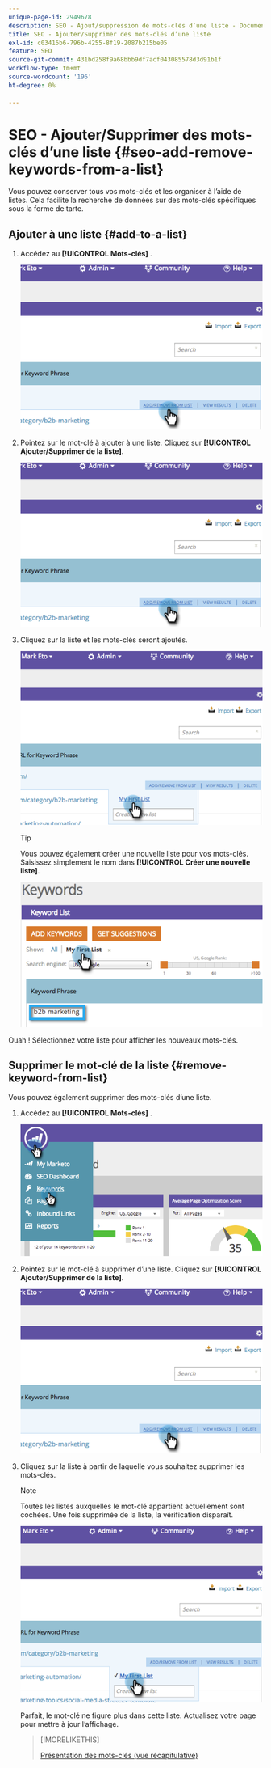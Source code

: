 ```yaml
---
unique-page-id: 2949678
description: SEO - Ajout/suppression de mots-clés d’une liste - Documents Marketo - Documentation du produit
title: SEO - Ajouter/Supprimer des mots-clés d’une liste
exl-id: c03416b6-796b-4255-8f19-2087b215be05
feature: SEO
source-git-commit: 431bd258f9a68bbb9df7acf043085578d3d91b1f
workflow-type: tm+mt
source-wordcount: '196'
ht-degree: 0%

---
```


# SEO - Ajouter/Supprimer des mots-clés d’une liste {#seo-add-remove-keywords-from-a-list}

Vous pouvez conserver tous vos mots-clés et les organiser à l’aide de listes. Cela facilite la recherche de données sur des mots-clés spécifiques sous la forme de tarte.

## Ajouter à une liste {#add-to-a-list}

1. Accédez au **[!UICONTROL Mots-clés]** .

   ![](assets/image2014-9-18-11-3a48-3a36.png)

1. Pointez sur le mot-clé à ajouter à une liste. Cliquez sur **[!UICONTROL Ajouter/Supprimer de la liste]**.

   ![](assets/image2014-9-18-11-3a48-3a42.png)

1. Cliquez sur la liste et les mots-clés seront ajoutés.

   ![](assets/image2014-9-18-11-3a48-3a47.png)

   >[!TIP]
   >
   >Vous pouvez également créer une nouvelle liste pour vos mots-clés. Saisissez simplement le nom dans **[!UICONTROL Créer une nouvelle liste]**.

   ![](assets/image2014-9-18-11-3a49-3a16.png)

Ouah ! Sélectionnez votre liste pour afficher les nouveaux mots-clés.

## Supprimer le mot-clé de la liste {#remove-keyword-from-list}

Vous pouvez également supprimer des mots-clés d’une liste.

1. Accédez au **[!UICONTROL Mots-clés]** .

   ![](assets/image2014-9-18-11-3a49-3a55.png)

1. Pointez sur le mot-clé à supprimer d’une liste. Cliquez sur **[!UICONTROL Ajouter/Supprimer de la liste]**.

   ![](assets/image2014-9-18-11-3a50-3a4.png)

1. Cliquez sur la liste à partir de laquelle vous souhaitez supprimer les mots-clés.

   >[!NOTE]
   >
   >Toutes les listes auxquelles le mot-clé appartient actuellement sont cochées. Une fois supprimée de la liste, la vérification disparaît.

   ![](assets/image2014-9-18-11-3a50-3a41.png)

   Parfait, le mot-clé ne figure plus dans cette liste. Actualisez votre page pour mettre à jour l’affichage.

   >[!MORELIKETHIS]
   >
   >[Présentation des mots-clés (vue récapitulative)](/help/marketo/product-docs/additional-apps/seo/keywords/seo-understanding-keywords.md)
